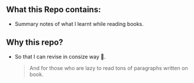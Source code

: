 ## What this Repo contains:
- Summary notes of what I learnt while reading books.

## Why this repo?
- So that I can revise in consize way 🥱.
  >  And for those who are lazy to read tons of paragraphs written on book. 

